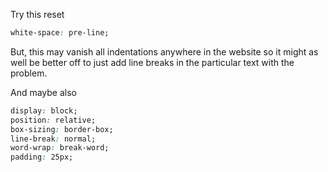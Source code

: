 Try this reset

```css
white-space: pre-line;
```

But, this may vanish all indentations anywhere in the website so it might as well be better off to just add line breaks in the particular text with the problem.

And maybe also

```css
display: block;
position: relative;
box-sizing: border-box;
line-break: normal;
word-wrap: break-word;
padding: 25px;
```
